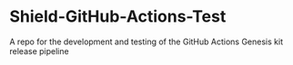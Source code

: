 # Shield-GitHub-Actions-Test
A repo for the development and testing of the GitHub Actions Genesis kit release pipeline
